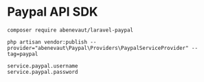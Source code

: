 # Paypal API SDK

```
composer require abenevaut/laravel-paypal
```

```
php artisan vendor:publish --provider="abenevaut\Paypal\Providers\PaypalServiceProvider" --tag=paypal
```

```
service.paypal.username
service.paypal.password
```
